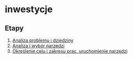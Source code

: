 # inwestycje

## Etapy
1. [Analiza problemu i dziedziny](etapy/1/README.md)
2. [Analiza i wybór narzędzi](etapy/2/README.md)
3. [Określenie celu i zakresu prac, uruchomienie narzędzi](etapy/3/README.md)
